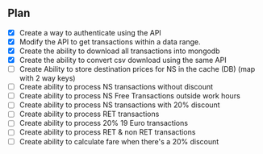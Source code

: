 ## Plan

- [X] Create a way to authenticate using the API
- [X] Modify the API to get transactions within a data range.
- [X] Create the ability to download all transactions into mongodb
- [X] Create the ability to convert csv download using the same API
- [ ] Create Ability to store destination prices for NS in the cache (DB) (map with 2 way keys)
- [ ] Create ability to process NS transactions without discount
- [ ] Create ability to process NS Free Transactions outside work hours
- [ ] Create ability to process NS transactions with 20% discount
- [ ] Create ability to process RET transactions
- [ ] Create ability to process 20% 19 Euro transactions
- [ ] Create ability to process RET & non RET transactions
- [ ] Create ability to calculate fare when there's a 20% discount 